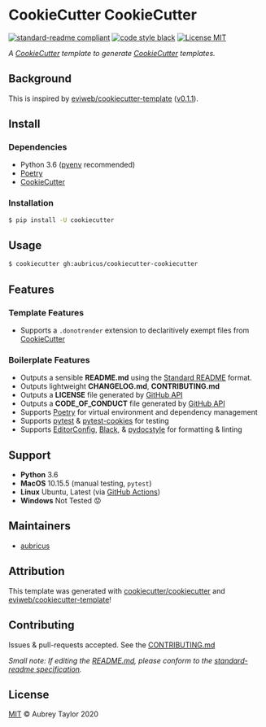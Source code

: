 # CookieCutter CookieCutter

[![standard-readme compliant](https://img.shields.io/badge/readme%20style-standard-brightgreen.svg?style=flat-square)](https://github.com/RichardLitt/standard-readme) [![code style black](https://img.shields.io/badge/code%20style-black-%23000000)](https://github.com/psf/black) [![License MIT](https://img.shields.io/github/license/aubricus/cookiecutter-cookiecutter?v=1)](./LICENSE)

_A [CookieCutter] template to generate [CookieCutter] templates._

## Background

This is inspired by [eviweb/cookiecutter-template] ([v0.1.1](https://github.com/eviweb/cookiecutter-template/releases/tag/v0.1.1)).

## Install

### Dependencies

- Python 3.6 ([pyenv] recommended)
- [Poetry]
- [CookieCutter]

### Installation

```bash
$ pip install -U cookiecutter
```

## Usage

```bash
$ cookiecutter gh:aubricus/cookiecutter-cookiecutter
```

## Features

### Template Features

- Supports a `.donotrender` extension to declaritively exempt files from [CookieCutter]

### Boilerplate Features

- Outputs a sensible **README.md** using the [Standard README] format.
- Outputs lightweight **CHANGELOG.md**, **CONTRIBUTING.md**
- Outputs a **LICENSE** file generated by [GitHub API]
- Outputs a **CODE_OF_CONDUCT** file generated by [GitHub API]
- Supports [Poetry] for virtual environment and dependency management
- Supports [pytest] & [pytest-cookies] for testing
- Supports [EditorConfig], [Black], & [pydocstyle] for formatting & linting

## Support

- **Python** 3.6
- **MacOS** 10.15.5 (manual testing, `pytest`)
- **Linux** Ubuntu, Latest (via [GitHub Actions])
- **Windows** Not Tested 😟

## Maintainers

- [aubricus]

## Attribution

This template was generated with [cookiecutter/cookiecutter] and [eviweb/cookiecutter-template]!

## Contributing

Issues & pull-requests accepted. See the [CONTRIBUTING.md]

_Small note: If editing the [README.md], please conform to the [standard-readme specification]._

## License

[MIT] &copy; Aubrey Taylor 2020

<!-- Links -->

[poetry]: https://github.com/sdispater/poetry
[setuptools]: https://setuptools.readthedocs.io/en/latest/
[twine]: https://github.com/pypa/twine
[pytest]: https://docs.pytest.org/en/latest/
[tox]: https://tox.readthedocs.io/en/latest/
[standard readme]: https://github.com/RichardLitt/standard-readme
[pdoc]: https://pdoc3.github.io/pdoc/
[github pages]: https://pages.github.com/
[black]: https://github.com/psf/black
[pyenv]: https://github.com/pyenv/pyenv
[gitignore.io]: http://gitignore.io/
[github api]: https://developer.github.com/v3/licenses/
[aubricus]: https://github.com/aubricus
[cookiecutter/cookiecutter]: https://github.com/cookiecutter/cookiecutter
[eviweb/cookiecutter-template]: https://github.com/eviweb/cookiecutter-template
[standard-readme specification]: https://github.com/RichardLitt/standard-readme
[mit]: ./LICENSE
[readme.md]: ./README.md
[travis ci]: https://travis-ci.org/
[cookiecutter]: https://github.com/cookiecutter/cookiecutter
[poetry]: https://python-poetry.org/docs/
[contributing.md]: ./CONTRIBUTING.md
[pydocstyle]: https://www.pydocstyle.org/en/stable/
[editorconfig]: https://editorconfig.org/
[pytest-cookies]: https://pytest-cookies.readthedocs.io/en/latest/
[github actions]: https://docs.github.com/en/actions
